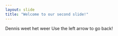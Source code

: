 ```yaml
---
layout: slide
title: "Welcome to our second slide!"
---
```

Dennis weet het weer
Use the left arrow to go back!
